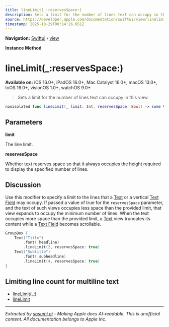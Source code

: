 ```yaml
---
title: lineLimit(_:reservesSpace:)
description: Sets a limit for the number of lines text can occupy in this view.
source: https://developer.apple.com/documentation/swiftui/view/linelimit(_:reservesspace:)
timestamp: 2025-10-29T00:14:26.651Z
---
```


**Navigation:** [Swiftui](/documentation/swiftui) › [view](/documentation/swiftui/view)

**Instance Method**

# lineLimit(_:reservesSpace:)

**Available on:** iOS 16.0+, iPadOS 16.0+, Mac Catalyst 16.0+, macOS 13.0+, tvOS 16.0+, visionOS 1.0+, watchOS 9.0+

> Sets a limit for the number of lines text can occupy in this view.

```swift
nonisolated func lineLimit(_ limit: Int, reservesSpace: Bool) -> some View
```

## Parameters

**limit**

The line limit.



**reservesSpace**

Whether text reserves space so that it always occupies the height required to display the specified number of lines.



## Discussion

Use this modifier to specify a limit to the lines that a [Text](/documentation/swiftui/text) or a vertical [Text Field](/documentation/swiftui/textfield) may occupy. If passed a value of true for the `reservesSpace` parameter, and the text of such views occupies less space than the provided limit, that view expands to occupy the minimum number of lines. When the text occupies more space than the provided limit, a [Text](/documentation/swiftui/text) view truncates its content while a [Text Field](/documentation/swiftui/textfield) becomes scrollable.

```swift
GroupBox {
    Text("Title")
        .font(.headline)
        .lineLimit(2, reservesSpace: true)
    Text("Subtitle")
        .font(.subheadline)
        .lineLimit(4, reservesSpace: true)
}
```

## Limiting line count for multiline text

- [lineLimit(_:)](/documentation/swiftui/view/linelimit(_:))
- [lineLimit](/documentation/swiftui/environmentvalues/linelimit)

---

*Extracted by [sosumi.ai](https://sosumi.ai) - Making Apple docs AI-readable.*
*This is unofficial content. All documentation belongs to Apple Inc.*
